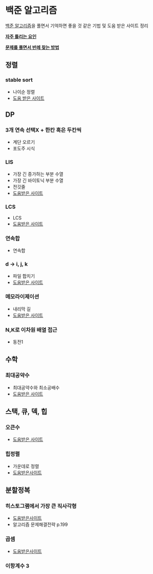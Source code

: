 # 백준 알고리즘
[백준 알고리즘][1]을 풀면서 기억하면 좋을 것 같은 기법 및 도움 받은 사이트 정리

**[자주 틀리는 요인][10]**

**[문제를 풀면서 반례 찾는 방법][9]**

## 정렬
### stable sort
- 나이순 정렬
- [도움 받은 사이트][2]

## DP

### 3개 연속 선택X + 한칸 혹은 두칸씩
- 계단 오르기
- 포도주 시식

### LIS
- 가장 긴 증가하는 부분 수열
- 가장 긴 바이토닉 부분 수열
- 전깃줄
- [도움받은 사이트][3]

### LCS
- LCS
- [도움받은 사이트][4]
 
### 연속합
- 연속합
  
### d -> i, j, k
- 파일 합치기
- [도움받은 사이트][5]

### 메모라이제이션
- 내리막 길
- [도움받은 사이트][6]

### N,K로 이차원 배열 접근
- 동전1

## 수학
### 최대공약수
- 최대공약수와 최소공배수
- [도움받은 사이트][7]

## 스택, 큐, 덱, 힙
### 오큰수
- [도움받은 사이트][8]

### 힙정렬
- 가운데로 정렬
- [도움받은사이트][11]

## 분할정복
### 히스토그램에서 가장 큰 직사각형
- [도움받은사이트][12]
- 알고리즘 문제해결전략 p.199
### 곱셈
- [도움받은사이트][13]
### 이항계수 3


[1]: https://www.acmicpc.net
[2]: https://twpower.github.io/71-use-sort-and-stable_sort-in-cpp
[3]: https://jason9319.tistory.com/113
[4]: https://www.crocus.co.kr/787
[5]: https://www.crocus.co.kr/1073
[6]: https://zorba91.tistory.com/entry/java-백준-알고리즘-1520번-내리막-길-풀이
[7]: https://hyeonstorage.tistory.com/336
[8]: https://justicehui.github.io/ps/2019/07/05/BOJ17298-BOJ17299/
[9]: https://www.acmicpc.net/board/view/25456
[10]: https://www.acmicpc.net/blog/view/70
[11]: https://www.crocus.co.kr/625
[12]: https://favorite-s.tistory.com/entry/6549
[13]: https://m.blog.naver.com/PostView.nhn?blogId=kks227&logNo=220583413569&proxyReferer=https%3A%2F%2Fwww.google.com%2F